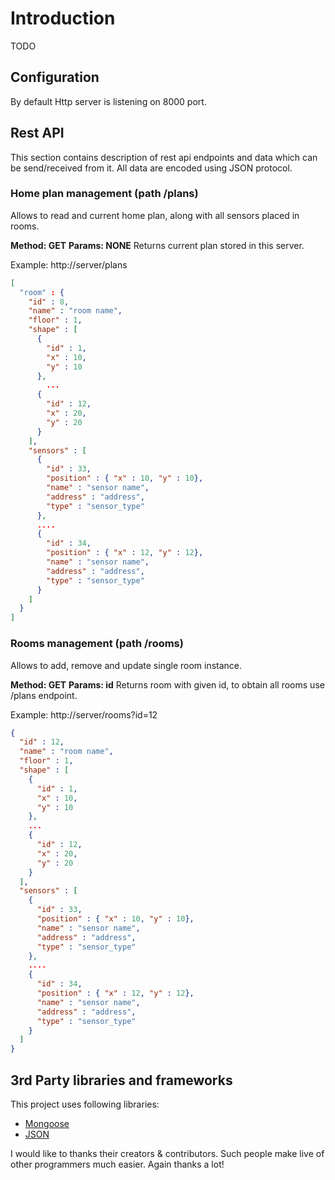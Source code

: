 # Introduction
TODO

## Configuration

By default Http server is listening on 8000 port.


## Rest API

This section contains description of rest api endpoints and data which can be send/received from it. All data are encoded using JSON protocol.

### Home plan management (path /plans)
Allows to read and current home plan, along with all sensors placed in rooms.

**Method: GET**
**Params: NONE**
Returns current plan stored in this server.

Example:
http://server/plans

```json
[
  "room" : {
    "id" : 8,
    "name" : "room name",
    "floor" : 1,
    "shape" : [
      { 
        "id" : 1,
        "x" : 10,
        "y" : 10
      }, 
        ...
      { 
        "id" : 12,
        "x" : 20,
        "y" : 20
      }
    ],
    "sensors" : [
      {
        "id" : 33,
        "position" : { "x" : 10, "y" : 10},
        "name" : "sensor name",
        "address" : "address",
        "type" : "sensor_type"
      },
      ....
      {
        "id" : 34,
        "position" : { "x" : 12, "y" : 12},
        "name" : "sensor name",
        "address" : "address",
        "type" : "sensor_type"
      }
    ]
  }
]

```

### Rooms management (path /rooms)

Allows to add, remove and update single room instance.

**Method: GET**
**Params: id**
Returns room with given id, to obtain all rooms use /plans endpoint.

Example:
http://server/rooms?id=12

```json
{
  "id" : 12,
  "name" : "room name",
  "floor" : 1,
  "shape" : [
    { 
      "id" : 1,
      "x" : 10,
      "y" : 10
    }, 
    ...
    { 
      "id" : 12,
      "x" : 20,
      "y" : 20
    }
  ],
  "sensors" : [
    {
      "id" : 33,
      "position" : { "x" : 10, "y" : 10},
      "name" : "sensor name",
      "address" : "address",
      "type" : "sensor_type"
    },
    ....
    {
      "id" : 34,
      "position" : { "x" : 12, "y" : 12},
      "name" : "sensor name",
      "address" : "address",
      "type" : "sensor_type"
    }
  ]
}
```

## 3rd Party libraries and frameworks

This project uses following libraries:
* [Mongoose](https://github.com/cesanta/mongoose)
* [JSON](https://github.com/nlohmann/json)

I would like to thanks their creators & contributors. Such people make live of other programmers much easier. Again thanks a lot!
